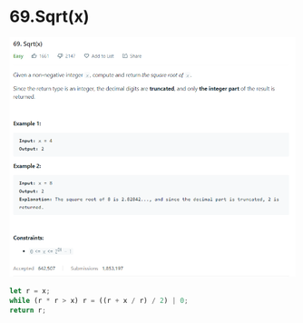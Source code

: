 # 69.Sqrt(x)

![](./Sqrt.png)

```js
let r = x;
while (r * r > x) r = ((r + x / r) / 2) | 0;
return r;
```
